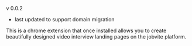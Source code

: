 v 0.0.2

- last updated to support domain migration

This is a chrome extension that once installed allows you to create beautifully designed video interview landing pages on the jobvite platform.
